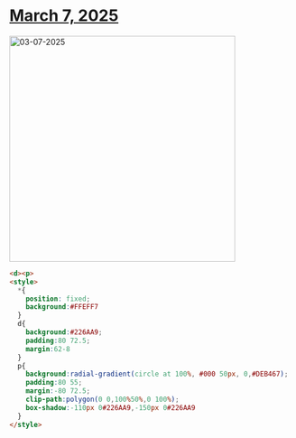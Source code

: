 # [March 7, 2025](https://cssbattle.dev/play/S0BdP4dlG89KiDNuab7h)

<img src="https://firebasestorage.googleapis.com/v0/b/cssbattleapp.appspot.com/o/user%2Fe6YbeBahWNPT7VpE2rE2p85byxa2%2Ftargets%2Ftarget_Pmcn59l@2x.png?alt=media" width="400" alt="03-07-2025" />

```html
<d><p>
<style>
  *{
    position: fixed;
    background:#FFEFF7
  }
  d{
    background:#226AA9;
    padding:80 72.5;
    margin:62-8
  }
  p{
    background:radial-gradient(circle at 100%, #000 50px, 0,#DEB467);
    padding:80 55;
    margin:-80 72.5;
    clip-path:polygon(0 0,100%50%,0 100%);
    box-shadow:-110px 0#226AA9,-150px 0#226AA9
  }
</style>
```
